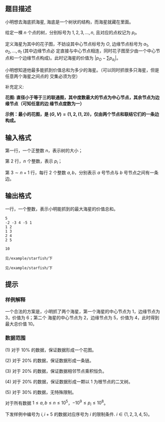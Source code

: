 ## 题目描述
小明想去海底抓海星, 海底是一个树状的结构，而海星就藏在里面。

给定一棵 $n$ 个点的树，分别标号为 $1, 2, 3, ..., n$, 且对应的点权记为 $p_i$。

定义海星为其中的花子图，不妨设其中心节点标号为 $O$, 边缘节点标号为 $a_1, a_2, ..., a_t$ (其中边缘节点必
定直接与中心节点相连，同时花子图至少由一个中心节点和一个边缘节点构成)。此时记海星的价值为 $|p_O -
\sum p_{a_i} |$。

小明想知道他最多能抓到价值总和为多少的海星。（可以同时抓很多只海星，但是任意两个海星之间点的
交集必须为空）

补充定义:

**花图: 直径小于等于三的联通图，其中度数最大的节点为中心节点，其余节点为边缘节点（可知任意的边
缘节点度数为一）**

**示例：最小的花图，是 $(G,V)=({1,2},{(1,2)})$，仅由两个节点和联结它们的一条边构成。**

## 输入格式
第一行，一个正整数 $n$，表示树的大小；

第 $2$ 行，$n$ 个整数，表示 $p_i$；

第 $3 ∼ n + 1$ 行，每行 $2$ 个整数 $a, b$，分别表示 $a$ 号节点与 $b$ 号节点之间有一条边。

## 输出格式
一行，一个整数，表示小明能抓到的最大海星的价值总和。

```input1
5
-2 -3 4 -5 1
1 2
1 3
2 4
2 5
```

```output1
10
```

```input2
见/example/starfish/下
```

```output2
见/example/starfish/下
```

## 提示
### 样例解释

一个合法的方案是，小明抓了两个海星，第一个海星的中心节点为 $1$，边缘节点为 $3$，价值为 $6$；第二个
海星的中心节点为 $2$，边缘节点为 $5$，价值为 $4$，此时得到最大总价值 $10$。

### 数据范围

$(1)$ 对于 $10\%$ 的数据，保证数据形成一个花图。

$(2)$ 对于 $20\%$ 的数据，保证数据形成一条链。

$(3)$ 对于 $20\%$ 的数据，保证数据相邻节点乘积恒负。

$(4)$ 对于 $20\%$ 的数据，保证数据形成一颗以 1 为根节点的二叉树。

$(5)$ 对于 $30\%$ 的数据，无特殊限制。

对于所有数据 $1 \le a, b \le n \le 10^5$，$-10^9 \leq p_i \leq 10^8$。

下发样例中编号为 $i, i + 5$ 的数据对应序号为 $i$ 的限制条件. $i \in \{1, 2, 3, 4, 5\}$。

